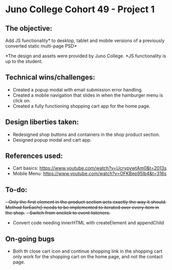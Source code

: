 # Juno College Cohort 49 - Project 1

## The objective: 

Add JS functionality* to desktop, tablet and mobile versions of a previously converted static multi-page PSD*

*The design and assets were provided by Juno College. 
*JS functionality is up to the student. 

## Technical wins/challenges: 
- Created a popup modal with email submission error handling.
- Created a mobile navigation that slides in when the hamburger menu is click on. 
- Created a fully functioning shopping cart app for the home page. 

## Design liberties taken: 

- Redesigned shop buttons and containers in the shop product section. 
- Designed popup modal and cart app. 

## References used:
- Cart basics: https://www.youtube.com/watch?v=UcrypywtAm0&t=2013s
- Mobile Menu: https://www.youtube.com/watch?v=OFKBep95lb4&t=316s

## To-do:
~~- Only the first element in the product section acts exactly the way it should. Method forEach() needs to be implemented to iterated over every item in the shop.~~
~~- Switch from onclick to event listeners.~~
- Convert code needing innerHTML with createElement and appendChild

## On-going bugs
- Both th close cart icon and continue shopping link in the shopping cart only work for the shopping cart on the home page, and not the contact page. 






